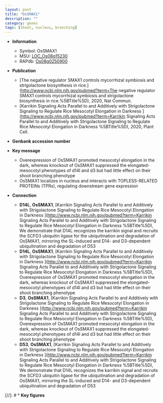 ```yaml
---
layout: post
title: "OsSMAX1"
description: ""
category: genes
tags: [shoot, nucleus, branching]
---
```


* **Information**  
    + Symbol: OsSMAX1  
    + MSU: [LOC_Os08g15230](http://rice.uga.edu/cgi-bin/ORF_infopage.cgi?orf=LOC_Os08g15230)  
    + RAPdb: [Os08g0250900](https://rapdb.dna.affrc.go.jp/locus/?name=Os08g0250900)  

* **Publication**  
    + [The negative regulator SMAX1 controls mycorrhizal symbiosis and strigolactone biosynthesis in rice.](http://www.ncbi.nlm.nih.gov/pubmed?term=The negative regulator SMAX1 controls mycorrhizal symbiosis and strigolactone biosynthesis in rice.%5BTitle%5D), 2020, Nat Commun.
    + [Karrikin Signaling Acts Parallel to and Additively with Strigolactone Signaling to Regulate Rice Mesocotyl Elongation in Darkness ](http://www.ncbi.nlm.nih.gov/pubmed?term=Karrikin Signaling Acts Parallel to and Additively with Strigolactone Signaling to Regulate Rice Mesocotyl Elongation in Darkness %5BTitle%5D), 2020, Plant Cell.

* **Genbank accession number**  

* **Key message**  
    + Overexpression of OsSMAX1 promoted mesocotyl elongation in the dark, whereas knockout of OsSMAX1 suppressed the elongated-mesocotyl phenotypes of d14l and d3 but had little effect on their shoot branching phenotype
    + OsSMAX1 localizes in nucleus and interacts with TOPLESS-RELATED PROTEINs (TPRs), regulating downstream gene expression

* **Connection**  
    + __D14L__, __OsSMAX1__, [Karrikin Signaling Acts Parallel to and Additively with Strigolactone Signaling to Regulate Rice Mesocotyl Elongation in Darkness ](http://www.ncbi.nlm.nih.gov/pubmed?term=Karrikin Signaling Acts Parallel to and Additively with Strigolactone Signaling to Regulate Rice Mesocotyl Elongation in Darkness %5BTitle%5D),  We demonstrate that D14L recognizes the karrikin signal and recruits the SCFD3 ubiquitin ligase for the ubiquitination and degradation of OsSMAX1, mirroring the SL-induced and D14- and D3-dependent ubiquitination and degradation of D53
    + __D14L__, __OsSMAX1__, [Karrikin Signaling Acts Parallel to and Additively with Strigolactone Signaling to Regulate Rice Mesocotyl Elongation in Darkness ](http://www.ncbi.nlm.nih.gov/pubmed?term=Karrikin Signaling Acts Parallel to and Additively with Strigolactone Signaling to Regulate Rice Mesocotyl Elongation in Darkness %5BTitle%5D),  Overexpression of OsSMAX1 promoted mesocotyl elongation in the dark, whereas knockout of OsSMAX1 suppressed the elongated-mesocotyl phenotypes of d14l and d3 but had little effect on their shoot branching phenotype
    + __D3__, __OsSMAX1__, [Karrikin Signaling Acts Parallel to and Additively with Strigolactone Signaling to Regulate Rice Mesocotyl Elongation in Darkness ](http://www.ncbi.nlm.nih.gov/pubmed?term=Karrikin Signaling Acts Parallel to and Additively with Strigolactone Signaling to Regulate Rice Mesocotyl Elongation in Darkness %5BTitle%5D),  Overexpression of OsSMAX1 promoted mesocotyl elongation in the dark, whereas knockout of OsSMAX1 suppressed the elongated-mesocotyl phenotypes of d14l and d3 but had little effect on their shoot branching phenotype
    + __D53__, __OsSMAX1__, [Karrikin Signaling Acts Parallel to and Additively with Strigolactone Signaling to Regulate Rice Mesocotyl Elongation in Darkness ](http://www.ncbi.nlm.nih.gov/pubmed?term=Karrikin Signaling Acts Parallel to and Additively with Strigolactone Signaling to Regulate Rice Mesocotyl Elongation in Darkness %5BTitle%5D),  We demonstrate that D14L recognizes the karrikin signal and recruits the SCFD3 ubiquitin ligase for the ubiquitination and degradation of OsSMAX1, mirroring the SL-induced and D14- and D3-dependent ubiquitination and degradation of D53

[//]: # * **Key figures**  


